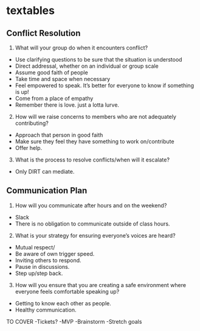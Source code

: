 # textables

## Conflict Resolution
1. What will your group do when it encounters conflict?
- Use clarifying questions to be sure that the situation is understood
- Direct addressal, whether on an individual or group scale
- Assume good faith of people
- Take time and space when necessary
- Feel empowered to speak. It’s better for everyone to know if something is up!
- Come from a place of empathy
- Remember there is love. just a lotta lurve.

2. How will we raise concerns to members who are not adequately contributing?
- Approach that person in good faith
- Make sure they feel they have something to work on/contribute
- Offer help.

3. What is the process to resolve conflicts/when will it escalate?
- Only DIRT can mediate.

## Communication Plan
1. How will you communicate after hours and on the weekend?
- Slack
- There is no obligation to communicate outside of class hours.

2. What is your strategy for ensuring everyone’s voices are heard?
- Mutual respect/
- Be aware of own trigger speed.
- Inviting others to respond.
- Pause in discussions.
- Step up/step back.

3. How will you ensure that you are creating a safe environment where everyone feels comfortable speaking up?
- Getting to know each other as people.
- Healthy communication.

TO COVER
-Tickets?
-MVP
-Brainstorm
-Stretch goals
